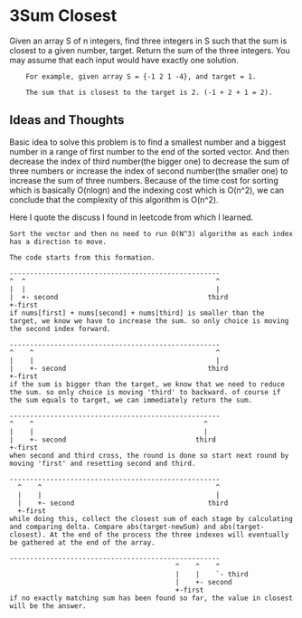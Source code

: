 # 3Sum Closest

Given an array S of n integers, find three integers in S such that the sum is closest to a given number, target. Return the sum of the three integers. You may assume that each input would have exactly one solution.

``` 
    For example, given array S = {-1 2 1 -4}, and target = 1.

    The sum that is closest to the target is 2. (-1 + 2 + 1 = 2).
```

## Ideas and Thoughts

Basic idea to solve this problem is to find a smallest number and a biggest number in a range of first number to the end of the sorted vector. And then decrease the index of third number(the bigger one) to decrease the sum of three numbers or increase the index of second number(the smaller one) to increase the sum of three numbers.  Because of the time cost for sorting which is basically O(nlogn) and the indexing cost which is O(n^2), we can conclude that the complexity of this algorithm is O(n^2).

Here I quote the discuss I found in leetcode from which I learned.

```
Sort the vector and then no need to run O(N^3) algorithm as each index has a direction to move.

The code starts from this formation.

----------------------------------------------------
^  ^                                               ^
|  |                                               |
|  +- second                                     third
+-first
if nums[first] + nums[second] + nums[third] is smaller than the target, we know we have to increase the sum. so only choice is moving the second index forward.

----------------------------------------------------
^    ^                                             ^
|    |                                             |
|    +- second                                   third
+-first
if the sum is bigger than the target, we know that we need to reduce the sum. so only choice is moving 'third' to backward. of course if the sum equals to target, we can immediately return the sum.

----------------------------------------------------
^    ^                                          ^
|    |                                          |
|    +- second                                third
+-first
when second and third cross, the round is done so start next round by moving 'first' and resetting second and third.

----------------------------------------------------
  ^    ^                                           ^
  |    |                                           |
  |    +- second                                 third
  +-first
while doing this, collect the closest sum of each stage by calculating and comparing delta. Compare abs(target-newSum) and abs(target-closest). At the end of the process the three indexes will eventually be gathered at the end of the array.

----------------------------------------------------
                                         ^    ^    ^
                                         |    |    `- third
                                         |    +- second
                                         +-first
if no exactly matching sum has been found so far, the value in closest will be the answer.
```